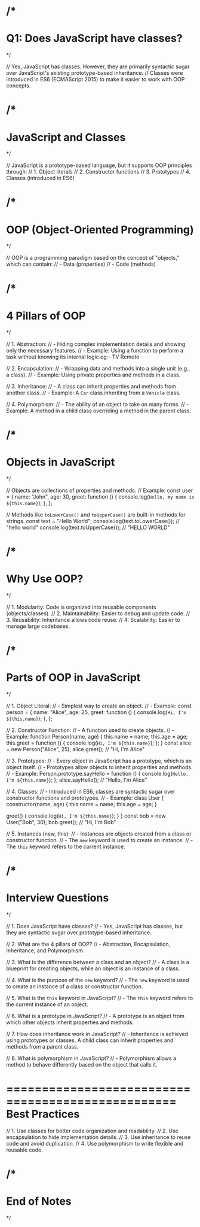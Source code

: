 /*
==================================================
Q1: Does JavaScript have classes?
==================================================
*/

// Yes, JavaScript has classes. However, they are primarily syntactic sugar over JavaScript's existing prototype-based inheritance.
// Classes were introduced in ES6 (ECMAScript 2015) to make it easier to work with OOP concepts.

/*
==================================================
JavaScript and Classes
==================================================
*/

// JavaScript is a prototype-based language, but it supports OOP principles through:
// 1. Object literals
// 2. Constructor functions
// 3. Prototypes
// 4. Classes (introduced in ES6)

/*
==================================================
OOP (Object-Oriented Programming)
==================================================
*/

// OOP is a programming paradigm based on the concept of "objects," which can contain:
// - Data (properties)
// - Code (methods)

/*
==================================================
4 Pillars of OOP
==================================================
*/

// 1. Abstraction:
//    - Hiding complex implementation details and showing only the necessary features.
//    - Example: Using a function to perform a task without knowing its internal logic.eg:- TV Remote

// 2. Encapsulation:
//    - Wrapping data and methods into a single unit (e.g., a class).
//    - Example: Using private properties and methods in a class.

// 3. Inheritance:
//    - A class can inherit properties and methods from another class.
//    - Example: A `Car` class inheriting from a `Vehicle` class.

// 4. Polymorphism:
//    - The ability of an object to take on many forms.
//    - Example: A method in a child class overriding a method in the parent class.

/*
==================================================
Objects in JavaScript
==================================================
*/

// Objects are collections of properties and methods.
// Example:
const user = {
  name: "John",
  age: 30,
  greet: function () {
    console.log(`Hello, my name is ${this.name}`);
  },
};

// Methods like `toLowerCase()` and `toUpperCase()` are built-in methods for strings.
const text = "Hello World";
console.log(text.toLowerCase()); // "hello world"
console.log(text.toUpperCase()); // "HELLO WORLD"

/*
==================================================
Why Use OOP?
==================================================
*/

// 1. Modularity: Code is organized into reusable components (objects/classes).
// 2. Maintainability: Easier to debug and update code.
// 3. Reusability: Inheritance allows code reuse.
// 4. Scalability: Easier to manage large codebases.

/*
==================================================
Parts of OOP in JavaScript
==================================================
*/

// 1. Object Literal:
//    - Simplest way to create an object.
//    - Example:
const person = {
  name: "Alice",
  age: 25,
  greet: function () {
    console.log(`Hi, I'm ${this.name}`);
  },
};

// 2. Constructor Function:
//    - A function used to create objects.
//    - Example:
function Person(name, age) {
  this.name = name;
  this.age = age;
  this.greet = function () {
    console.log(`Hi, I'm ${this.name}`);
  };
}
const alice = new Person("Alice", 25);
alice.greet(); // "Hi, I'm Alice"

// 3. Prototypes:
//    - Every object in JavaScript has a prototype, which is an object itself.
//    - Prototypes allow objects to inherit properties and methods.
//    - Example:
Person.prototype.sayHello = function () {
  console.log(`Hello, I'm ${this.name}`);
};
alice.sayHello(); // "Hello, I'm Alice"

// 4. Classes:
//    - Introduced in ES6, classes are syntactic sugar over constructor functions and prototypes.
//    - Example:
class User {
  constructor(name, age) {
    this.name = name;
    this.age = age;
  }

  greet() {
    console.log(`Hi, I'm ${this.name}`);
  }
}
const bob = new User("Bob", 30);
bob.greet(); // "Hi, I'm Bob"

// 5. Instances (new, this):
//    - Instances are objects created from a class or constructor function.
//    - The `new` keyword is used to create an instance.
//    - The `this` keyword refers to the current instance.

/*
==================================================
Interview Questions
==================================================
*/

// 1. Does JavaScript have classes?
//    - Yes, JavaScript has classes, but they are syntactic sugar over prototype-based inheritance.

// 2. What are the 4 pillars of OOP?
//    - Abstraction, Encapsulation, Inheritance, and Polymorphism.

// 3. What is the difference between a class and an object?
//    - A class is a blueprint for creating objects, while an object is an instance of a class.

// 4. What is the purpose of the `new` keyword?
//    - The `new` keyword is used to create an instance of a class or constructor function.

// 5. What is the `this` keyword in JavaScript?
//    - The `this` keyword refers to the current instance of an object.

// 6. What is a prototype in JavaScript?
//    - A prototype is an object from which other objects inherit properties and methods.

// 7. How does inheritance work in JavaScript?
//    - Inheritance is achieved using prototypes or classes. A child class can inherit properties and methods from a parent class.

// 8. What is polymorphism in JavaScript?
//    - Polymorphism allows a method to behave differently based on the object that calls it.


==================================================
Best Practices
==================================================


// 1. Use classes for better code organization and readability.
// 2. Use encapsulation to hide implementation details.
// 3. Use inheritance to reuse code and avoid duplication.
// 4. Use polymorphism to write flexible and reusable code.

/*
==================================================
End of Notes
==================================================
*/
